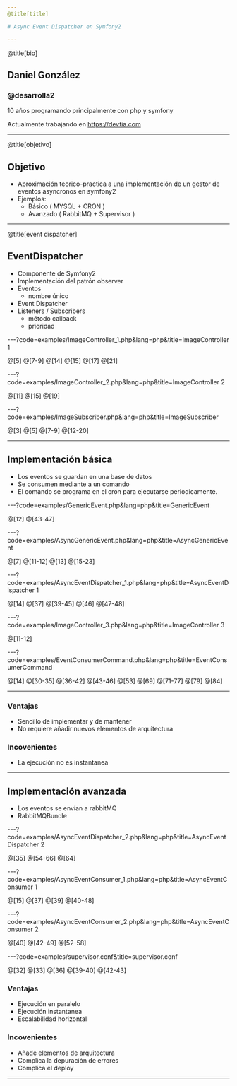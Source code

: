 ```yaml
---
@title[title]

# Async Event Dispatcher en Symfony2

---
```

@title[bio]

## Daniel González

### @desarrolla2

10 años programando principalmente con php y symfony

Actualmente trabajando en https://devtia.com

---
@title[objetivo]

## Objetivo

- Aproximación teorico-practica a una implementación de un gestor de eventos asyncronos en symfony2
- Ejemplos:
    - Básico ( MYSQL + CRON )
    - Avanzado ( RabbitMQ + Supervisor )
---
@title[event dispatcher]

## EventDispatcher

- Componente de Symfony2
- Implementación del patrón observer
- Eventos
    - nombre único
- Event Dispatcher
- Listeners / Subscribers
    - método callback
    - prioridad
    
---?code=examples/ImageController_1.php&lang=php&title=ImageController 1

@[5]
@[7-9]
@[14]
@[15]
@[17]
@[21]

---?code=examples/ImageController_2.php&lang=php&title=ImageController 2

@[11]
@[15]
@[19]

---?code=examples/ImageSubscriber.php&lang=php&title=ImageSubscriber

@[3]
@[5]
@[7-9]
@[12-20]

---

## Implementación básica

- Los eventos se guardan en una base de datos
- Se consumen mediante a un comando
- El comando se programa en el cron para ejecutarse periodicamente.

---?code=examples/GenericEvent.php&lang=php&title=GenericEvent

@[12]
@[43-47]

---?code=examples/AsyncGenericEvent.php&lang=php&title=AsyncGenericEvent

@[7]
@[11-12]
@[13]
@[15-23]

---?code=examples/AsyncEventDispatcher_1.php&lang=php&title=AsyncEventDispatcher 1

@[14]
@[37]
@[39-45]
@[46]
@[47-48]

---?code=examples/ImageController_3.php&lang=php&title=ImageController 3

@[11-12]

---?code=examples/EventConsumerCommand.php&lang=php&title=EventConsumerCommand

@[14]
@[30-35]
@[36-42]
@[43-46]
@[53]
@[69]
@[71-77]
@[79]
@[84]

---

### Ventajas

- Sencillo de implementar y de mantener
- No requiere añadir nuevos elementos de arquitectura

### Incovenientes

- La ejecución no es instantanea 

---

## Implementación avanzada

- Los eventos se envían a rabbitMQ
- RabbitMQBundle

---?code=examples/AsyncEventDispatcher_2.php&lang=php&title=AsyncEventDispatcher 2

@[35]
@[54-66]
@[64]

---?code=examples/AsyncEventConsumer_1.php&lang=php&title=AsyncEventConsumer 1

@[15]
@[37]
@[39]
@[40-48]

---?code=examples/AsyncEventConsumer_2.php&lang=php&title=AsyncEventConsumer 2

@[40]
@[42-49]
@[52-58]

---?code=examples/supervisor.conf&title=supervisor.conf

@[32]
@[33]
@[36]
@[39-40]
@[42-43]


### Ventajas

- Ejecución en paralelo
- Ejecución instantanea
- Escalabilidad horizontal

### Incovenientes

- Añade elementos de arquitectura
- Complica la depuración de errores
- Complica el deploy

---